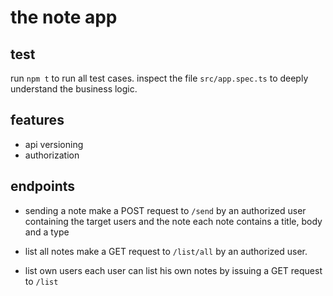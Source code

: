 # the note app

## test
run `npm t` to run all test cases.
inspect the file `src/app.spec.ts` to deeply understand the business logic.

## features
- api versioning
- authorization


## endpoints
- sending a note
make a POST request to `/send` by an authorized user containing the target users and the note
each note contains a title, body and a type

- list all notes
make a GET request to `/list/all` by an authorized user.

- list own users
each user can list his own notes by issuing a GET request to `/list`